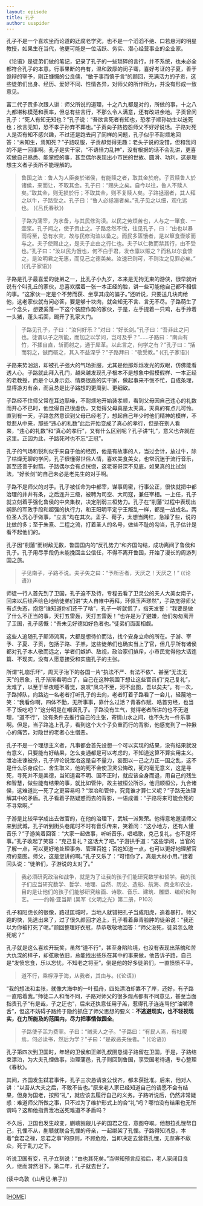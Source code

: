 ```yaml
---
layout: episode
title: 孔子
author: uuspider
---
```

孔子不是一个喜欢坐而论道的迂腐老学究，也不是一个滔滔不绝、口若悬河的明星教授，如果生在当代，他更可能是一位活跃、务实、潜心经营事业的企业家。

《论语》是徒弟们做的笔记，记录了孔子的一些琐碎的言行，并不系统，也未必全都符合孔子的本意。行事果断的冉有，温和敦厚的闵子骞，喜好考证的子夏，善于诡辩的宰予，刚正慷慨的公良儒，“敏于事而慎于言”的颜回，充满活力的子贡，这些徒弟们出身、经历、爱好不同、性情各异，对师父的所作所为，并没有形成一致意见。

富二代子贡多次跟人讲：师父所说的道理，十之八九都是对的，所做的事，十之八九都堪称模范和表率，但总有些言行，不那么令人满意，还有改进余地。子贡曾问孔子：“死人有知无知也？”孔子说：“吾欲言死者有知也，恐孝子顺孙妨生以送死也；欲言无知，恐不孝子孙弃不葬也。”子贡向子路抱怨师父不好好说话。子路对死人是否有知不感兴趣，不过还是跑去问了同样的问题，孔子似乎不耐烦地回答：“未知生，焉知死？”子路叹服，子贡却觉得无趣：老头子说的没错，但和我问的不是一回事啊。孔子是实干家，“不语怪力乱神”，没有根据的话不会乱讲，更喜欢做自己熟悉、能掌控的事，甚至偶尔表现出小市民的世故、圆滑、功利，这是理想主义者子贡所不能理解的。

>鲁国之法：鲁人为人臣妾於诸侯，有能赎之者，取其金於府。子贡赎鲁人於诸侯，来而让，不取其金。孔子曰：“赐失之矣。自今以往，鲁人不赎人矣。”取其金，则无损於行；不取其金，则不复赎人矣。子路拯溺者，其人拜之以牛，子路受之。孔子曰：“鲁人必拯溺者矣。”孔子见之以细，观化远也。 (《吕氏春秋》)

>子路为蒲宰，为水备，与其民修沟渎。以民之劳烦苦也，人与之一箪食、一壶浆。孔子闻之，使子贡止之。子路忿然不悅，往见孔子，曰：“由也以暴雨将至，恐有水灾，故与民修沟洫以备之。而民多匮饿者，是以箪食壶浆而与之。夫子使赐止之，是夫子止由之行仁也。夫子以仁教而禁其行，由不受也。”孔子曰：“汝以民为饿也，何不白于君，发仓廪以赈之？而私以尔食馈之，是汝明君之无惠，而见己之德美矣。汝速已则可，不则汝之见罪必矣。” (《孔子家语》)

子路是孔子最喜爱的徒弟之一，比孔子小九岁，本来是无拘无束的游侠，很早就听说有个叫孔丘的家伙，总喜欢摆着一张一本正经的脸，讲一些可能他自己都不相信的事。“这家伙一定是个不劳而获、坐享其成的骗子。”还听说，只要送几块肉给他，这老家伙就有问必答，要是够十块肉，就会知无不言、言无不尽。子路萌生了一个念头，想要奚落一下这个装腔作势的家伙，于是，左手提着一只鸡，右手拎着一头猪，蓬头垢面，踢开了孔家大门。

>子路见孔子，子曰：“汝何好乐？”对曰：“好长剑。”孔子曰：“吾非此之问也。徒谓以子之所能，而加之以学问，岂可及乎？”……子路曰：“南山有竹，不揉自直，斩而射之，通于犀革。以此言之，何学之有？”孔子曰：“括而羽之，镞而砺之，其入不益深乎？”子路拜曰：“敬受教。” (《孔子家语》)

子路来势汹汹，却被孔子强大的气场折服，尤其是他那烁烁发光的双眼，仿佛能看透人心。子路就此拜入孔门，越来越发现孔子根本不是想象中假模假样、一本正经的老教授，而是个以身示范、情商很高的实干家，做起事来不慌不忙，自成条理，显得游刃有余，而且总是比子路想的更周到、更细致。

子路经不住师父常在耳边聒噪，不耐烦地开始装孝顺，看到父母因自己违心的礼数而开心不已时，他觉得自己很虚伪，又觉得父母真是太天真，天真的有点儿可怜。直到有一天，子路忽然意识到父母已经老了，想起自己年少时他们精神的模样，不觉悲从中来，那些“违心的礼数”此后开始变成了真心的孝行，但是在别人看来，“违心的礼数”和“真心的孝行”，又有什么区别呢？孔子讲“礼”，意义也许就在这里。正因为此，子路死时也不忘“正冠”。

孔子的气场和锐利似乎来自于他的经历，他是有故事的人，当过会计，放过牛，除了枯燥无聊的学问，孔子很懂得世俗人情，喜欢美食美女，也常沉迷于流行音乐，甚至还善于射箭。子路偶尔会有点恍惚，这老哥哥深不见底，如果真的比试剑法，“好长剑”的自己未必是老先生的对手啊。

子路不是师父的对手。孔子被任命为中都宰，谋事周密，行事公正，很快就把中都治理的井井有条，之后连升三级，被聘为司空、大司寇，兼任宰相。一上任，孔子就立刻着手强化鲁侯的中央集权，决定削弱三桓势力。孔子在“削藩”过程中表现出娴熟的军政手段和超强的执行力，和王阳明平定宁王叛乱一样，都是一战成名。两位圣人沉心于做事，“立言”均在其次。孟子、荀子，太想当网红，急躁了些，说的比做的多；至于朱熹、二程之流，打着圣人的名号，做些不耻的勾当，孔子估计是看不起他们的。

孔子因“削藩”而树敌无数，鲁国国内的“反孔势力”和齐国勾结，成功离间了鲁侯和孔子。孔子用尽手段仍未能挽回主公信任，不得不离开鲁国，开始了漫长的周游列国之旅。

>子见南子，子路不说。夫子矢之曰：“予所否者，天厌之！天厌之！” (《论语》)

师徒一行人首先到了卫国，孔子迫不及待，专程去看了卫灵公的夫人大美女南子，回来以后绘声绘色地给徒弟们讲“夫人自帷中再拜，环佩玉声璆然”，子路觉得师父有点失态，抱怨“谁知道你们还干了啥”，孔子一听就慌了，指天发誓：“我要是做了什么不正当的事，天打五雷轰，天打五雷轰！”也许是为了避嫌，他们匆匆离开了卫国，孔子感慨：“吾未见好德如好色者也。”徒弟们面面相觑。

这些人追随孔子颠沛流离，大都是想待价而沽，找个安身立命的所在。子游、宰予、子夏、子贡，包括子路、子羔，这些徒弟们也确实当上了官，但几乎所有诸侯都对孔子本人敬而远之，学者们嫉妒、敌视，政治家们排斥，小市民觉得他大话连篇、不现实，没有人愿意接受和实施孔子的主张。

所谓“礼崩乐坏”，周天子治下的各国一片“执法不严、有法不依”、甚至“无法无天”的景象，孔子渐渐看明白了，自己在这种氛围下想让这些官员们“克己复礼”，太难了，以至于半夜睡不着觉，哀叹“凤鸟不至，河不出图，吾以矣夫”。有一次，子路掉队，向路边一名老者打听孔子的去向，老者盯着子路看了一会儿，轻蔑地一笑：“我看你啊，四体不勤，无所事事，靠什么过活？青春作赋、皓首穷经，也当不了饭吃吧？”这分明是在嘲讽孔子。子路没有生气，觉得老者所讲的也不无道理，“道不行”，没有条件去推行自己的主张，寄情山水之间，也不失为一件乐事啊。但是，当子路追上孔子，看到这个大个子负重而行的背影，他感觉到了一种揪心的痛苦，对隐世的老者心生憎恶。

孔子不是一个理想主义者，凡事都会首先设想一个可以实现的结果，没有结果就没有意义，只要能有好结果，怎么变通都是可以考虑的，不知道这算不算实用主义。泄冶进谏被杀，孔子评论说泄冶这是自不量力，妄图以一己之力正一国之乱，这不是什么杀身成仁、舍生取义，他的死不会使卫灵公悔改，死的毫无意义，这是寻死，寻死并不是美德，当知道君不明、国不正时，就应该全身而退，用自己的残生和智慧，做些能有结果的事，就比如管仲，故主被桓公所杀，他归顺桓公，九合诸侯，这难道比一死了之更容易吗？“泄冶和管仲，究竟谁才算仁义呢？”子路无法理解其中的矛盾。孔子看着子路疑惑而去的背影，一语成谶：“子路将来可能会死的不寻常啊。”

子游是比较早学成出去做官的，在他的治理下，武城一派繁荣。他得意地邀请师父来到武城，孔子听到街头巷尾时不时有音乐传来，笑着问：“这小地方，还有人懂音乐？”子游笑着回答：“大家一起做事，听听音乐，唱唱歌，克己复礼，也不是坏事。”孔子收起了笑容：“克己复礼？这话大了吧。”子游拱手道：“这些学问，当官的了解一点，可以更好地处理事务、管理百姓；百姓知道一点，也可以更好地理解官府的意图。师父，这是您讲的啊。”孔子又乐了：“可惜你了，真是大材小用。”接着回头说：“徒弟们，子游说的太对了。”

>我必须研究政治和战争，就是为了让我的孩子们能研究数学和哲学。我的孩子们应当研究数学、哲学、地理、自然、历史、造船、航海、商业和农业，目的是让他们的孩子们能够研究绘画、诗歌、音乐、建筑、雕塑、编织和陶艺。 ——约翰·亚当斯 (吴军《文明之光》第二册，P103)

孔子和阳虎长的很像，路过匡城时，当地人就错把孔子当成阳虎，追着暴打。师父跑的快，先逃出来了，过了很久颜回才追上，孔子看着鼻青脸肿的徒弟说：“我还以为你被打死了呢。”颜回整理好衣冠，恭恭敬敬地回答：“师父没死，徒弟怎么敢死呢？”

孔子就是这么喜欢开玩笑，虽然“道不行”，甚至身陷险境，也没有表现出落魄和苦大仇深的样子，却弦歌依旧，总能找出些乐在其中的事来做，他告诉子路，自己是“发愤忘食，乐以忘忧，不知老之将至”。倒是他的好多徒弟们，一直愤愤不平。

>道不行，乘桴浮于海，从我者，其由与。(《论语》)

“我的想法和主张，就像大海中的一叶孤舟，四处漂泊却靠不了岸，还好，有子路一直陪着我。”师徒二人和而不同，子路对师父的很多观点都有不同意见，甚至当面指责孔子“有是哉，子之迂也”，后来还执意任用子羔，惹得孔子连连骂他“油嘴滑舌”，但这不妨碍子路终于隐约抓住了师父思想的要义：**不逃避现实，也不轻视现实，在力所能及的范围内，尽力把事情做圆全**。

>子路使子羔为费宰。子曰：“贼夫人之子。"子路曰：“有民人焉，有社稷焉，何必读书，然后为学？"子曰：“是故恶夫佞者。" (《论语》)

孔子第四次到卫国时，年轻的卫侯和正卿孔叔圉恳请子路留在卫国，于是，子路结束漂泊，为大夫孔悝做事，治理蒲邑，孔子则回到鲁国，享受国老待遇，专心整理《春秋》。

其间，齐国发生弑君事件，孔子三次恳请哀公伐齐，都未获批准。后来，他对人讲：“以吾从大夫之后，不敢不告也。”原来老人家已经知道自己的请愿不会有结果，但身为国老，按照“礼”，就应该去履行自己的义务。子路听说后，仍然非常疑惑：难道师父所做之事，只不过为了维护形式上的合“礼”吗？哪怕没有结果也无所谓吗？这和他指责泄冶送死难道不矛盾吗？

不久后，卫国也发生政变，蒯聩觊觎儿子的国君之位，意图夺取。他想拉孔悝帮自己，孔悝不从，蒯聩就联合孔悝的母亲，一起绑架了孔悝。子路得知消息，本着“食君之禄，忠君之事”的原则，不顾危险，当即决定去营救孔悝，无奈寡不敌众，死于乱刀之下。

听说卫国有变，孔子立刻说：“由也其死矣。”当得知预言应验后，老人家闭目良久，继而潸然泪下。第二年，孔子就去世了。

(读中岛敦《山月记·弟子》)

***

[[HOME][episode]]

[episode]:http://about.uuspider.com/2019/06/02/episodeindex.html

